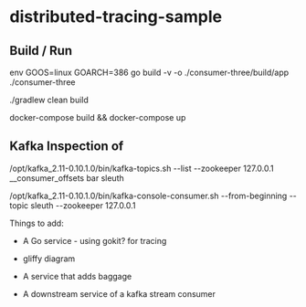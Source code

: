 # distributed-tracing-sample


<h2> Build / Run </h2>

env GOOS=linux GOARCH=386 go build -v -o ./consumer-three/build/app ./consumer-three

./gradlew clean build

docker-compose build && docker-compose up




<h2> Kafka Inspection of  </h2>

/opt/kafka_2.11-0.10.1.0/bin/kafka-topics.sh --list --zookeeper 127.0.0.1
__consumer_offsets
bar
sleuth


/opt/kafka_2.11-0.10.1.0/bin/kafka-console-consumer.sh --from-beginning --topic sleuth --zookeeper 127.0.0.1





Things to add:

- A Go service - using gokit? for tracing
- gliffy diagram

- A service that adds baggage
- A downstream service of a kafka stream consumer
